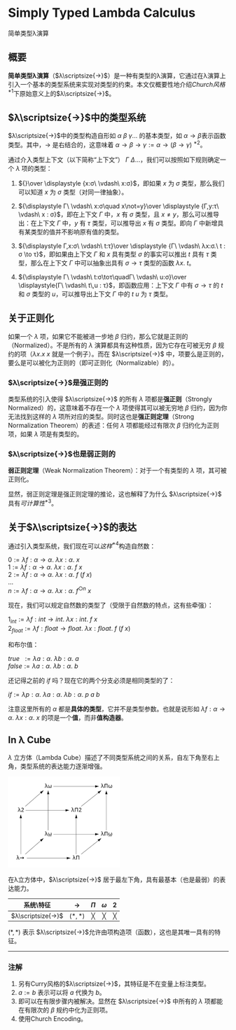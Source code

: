# Simply Typed Lambda Calculus

简单类型λ演算

## 概要

**简单类型λ演算**（$λ\scriptsize{→}$）是一种有类型的λ演算，它通过在λ演算上引入一个基本的类型系统来实现对类型的约束。本文仅概要性地介绍*Church风格*$^{*1}$下原始意义上的$λ\scriptsize{→}$。

## $λ\scriptsize{→}$中的类型系统

$λ\scriptsize{→}$中的类型构造自形如 $α\ β\ γ...$ 的基本类型，如 $α→β$表示函数类型。其中，$→$ 是右结合的，这意味着 $α→β→γ:=α→(β→γ)$ $^{*2}$。

通过介入类型上下文（以下简称“上下文”） $Γ\ Δ...$，我们可以按照如下规则确定一个 $λ$ 项的类型：

1. ${}\over \displaystyle {x:σ\ \vdash\ x:σ}$，即如果 $x$ 为 $σ$ 类型，那么我们可以知道 $x$ 为 $σ$ 类型（对同一律抽象）。

2. ${\displaystyle Γ\ \vdash\ x:σ\quad x\not=y}\over \displaystyle {Γ,y:τ\ \vdash\ x : σ}$，即在上下文 $Γ$ 中，$x$ 有 $σ$ 类型，且 $x≠y$，那么可以推导出：在上下文 $Γ$ 中，$y$ 有 $τ$ 类型，可以推导出 $x$ 有 $σ$ 类型。即向 $Γ$ 中新增具有某类型的值并不影响原有值的类型。

3. ${\displaystyle Γ,x:σ\ \vdash\ t:τ}\over \displaystyle {Γ\ \vdash\ λx:σ.\ t : σ \to τ}$，即如果由上下文 $Γ$ 和 $x$ 具有类型 $σ$ 的事实可以推出 $t$ 具有 $τ$ 类型，那么在上下文 $Γ$ 中可以抽象出具有 $σ→τ$ 类型的函数 $λx.\ t$。

4. ${\displaystyle Γ\ \vdash\ t:σ\toτ\quadΓ\ \vdash\ u:σ}\over \displaystyle{Γ\ \vdash\ t\,u : τ}$，即函数应用：上下文 $Γ$ 中有 $σ→τ$ 的 $t$ 和 $σ$ 类型的 $u$，可以推导出上下文 $Γ$ 中的 $t\ u$ 为 $τ$ 类型。

## 关于正则化

如果一个 $λ$ 项，如果它不能被进一步地 $β$ 归约，那么它就是正则的（Normalized）。不是所有的 $λ$ 演算都具有这种性质，因为它存在可被无穷 $β$ 规约的项（$λx.x\ x$ 就是一个例子）。而在 $λ\scriptsize{→}$ 中，项要么是正则的，要么是可以被化为正则的（即可正则化（Normalizable）的）。

### $λ\scriptsize{→}$是强正则的

类型系统的引入使得 $λ\scriptsize{→}$ 的所有 $λ$ 项都是**强正则**（Strongly Normalized）的，这意味着不存在一个 $λ$ 项使得其可以被无穷地 $β$ 归约，因为你无法找到这样的 $λ$ 项所对应的类型。同时这也是**强正则定理**（Strong Normalization Theorem）的表述：任何 $λ$ 项都能经过有限次 $β$ 归约化为正则项，如果 $λ$ 项是有类型的。

### $λ\scriptsize{→}$也是弱正则的

**弱正则定理**（Weak Normalization Theorem）：对于一个有类型的 $λ$ 项，其可被正则化。

显然，弱正则定理是强正则定理的推论，这也解释了为什么 $λ\scriptsize{→}$ 具有*可计算性*$^{*3}$。

## 关于$λ\scriptsize{→}$的表达

通过引入类型系统，我们现在可以*这样*$^{*4}$构造自然数：

$0:=λf:α→α.\ λx:α.\ x$  
$1:=λf:α→α.\ λx:α.\ f\ x$  
$2:=λf:α→α.\ λx:α.\ f\ (f\ x)$  
$...$  
$n:=λf:α→α.\ λx:α.\ f^{○n}\ x$

现在，我们可以规定自然数的类型了（受限于自然数的特点，这有些牵强）：

$1_{int}:=λf:int→int.\ λx:int.\ f\ x$  
$2_{float}:=λf:float→float.\ λx:float.\ f\ (f\ x)$  

和布尔值：

$true\ \ :=λa:α.\ λb:α.\ a$  
$false:=λa:α.\ λb:α.\ b$

还记得之前的 $if$ 吗？现在它的两个分支必须是相同类型的了：

$if:=λp:α.\ λa:α.\ λb:α.\ p\ a\ b$

注意这里所有的 $α$ 都是**具体的类型**，它并不是类型参数。也就是说形如 $λf:α→α.\ λx:α.\ x$ 的项是一个**值**，而非**值构造器**。

## In λ Cube

$λ$ 立方体（Lambda Cube）描述了不同类型系统之间的关系，自左下角至右上角，类型系统的表达能力逐渐增强。

<img style="background:white;" src="resources/lambda_cube.svg" width="256px">

在λ立方体中，$λ\scriptsize{→}$ 居于最左下角，具有最基本（也是最弱）的表达能力。

|     系统\特征     |   $→$   |  $Π$  |  $ω$  |  $2$  |
| :---------------: | :-----: | :---: | :---: | :---: |
| $λ\scriptsize{→}$ | $(*,*)$ |   ╳   |   ╳   |   ╳   |

$(*,*)$ 表示 $λ\scriptsize{→}$允许由项构造项（函数），这也是其唯一具有的特征。

---

### 注解

1. 另有Curry风格的$λ\scriptsize{→}$，其特征是不在变量上标注类型。
2. $a:=b$ 表示可以将 $a$ 代换为 $b$。
3. 即可以在有限步骤内被解决。显然在 $λ\scriptsize{→}$ 中所有的 $λ$ 项都能在有限次的 $β$ 规约中化为正则项。
4. 使用Church Encoding。
